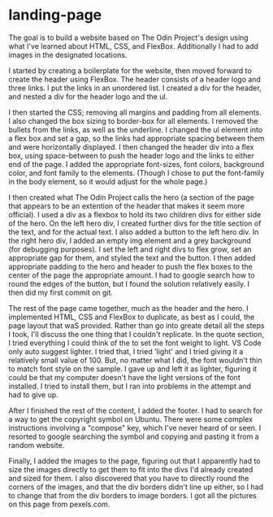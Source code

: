 # landing-page

The goal is to build a website based on The Odin Project's design using what I've learned about HTML, CSS, and FlexBox. Additionally I had to add images in the designated locations.

I started by creating a boilerplate for the website, then moved forward to create the header using FlexBox. The header consists of a header logo and three links. I put the links in an unordered list. I created a div for the header, and nested a div for the header logo and the ul. 

I then started the CSS; removing all margins and padding from all elements. I also changed the box sizing to border-box for all elements. I removed the bullets from the links, as well as the underline. I changed the ul element into a flex box and set a gap, so the links had appropriate spacing between them and were horizontally displayed. I then changed the header div into a flex box, using space-between to push the header logo and the links to either end of the page. I added the appropriate font-sizes, font colors, background color, and font family to the elements. (Though I chose to put the font-family in the body element, so it would adjust for the whole page.)

I then created what The Odin Project calls the hero (a section of the page that appears to be an extention of the header that makes it seem more official). I used a div as a flexbox to hold its two children divs for either side of the hero. On the left hero div, I created further divs for the title section of the text, and for the actual text. I also added a button to the left hero div. In the right hero div, I added an empty img element and a grey background (for debugging purposes). I set the left and right divs to flex grow, set an appropriate gap for them, and styled the text and the button. I then added appropriate padding to the hero and header to push the flex boxes to the center of the page the appropriate amount. I had to google search how to round the edges of the button, but I found the solution relatively easily. I then did my first commit on git.

The rest of the page came together, much as the header and the hero. I implemented HTML, CSS and FlexBox to duplicate, as best as I could, the page layout that waS provided. Rather than go into greate detail all the steps I took, I'll discuss the one thing that I couldn't replicate. In the quote section, I tried everything I could think of the to set the font weight to light. VS Code only auto suggest lighter. I tried that, I tried 'light' and I tried giving it a relatively small value of 100. But, no matter what I did, the font wouldn't thin to match font style on the sample. I gave up and left it as lighter, figuring it could be that my computer doesn't have the light versions of the font installed. I tried to install them, but I ran into problems in the attempt and had to give up.

After I finished the rest of the content, I added the footer. I had to search for a way to get the copyright symbol on Ubuntu. There were some complex instructions involving a "compose" key, which I've never heard of or seen. I resorted to google searching the symbol and copying and pasting it from a random website.

Finally, I added the images to the page, figuring out that I apparently had to size the images directly to get them to fit into the divs I'd already created and sized for them. I also discovered that you have to directly round the corners of the images, and that the div borders didn't line up either, so I had to change that from the div borders to image borders. I got all the pictures on this page from pexels.com.